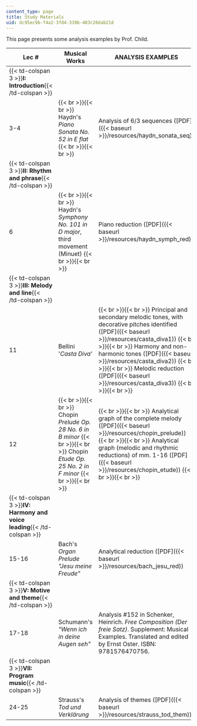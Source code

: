 ```yaml
---
content_type: page
title: Study Materials
uid: dc95ec9b-f4a2-3fd4-339b-403c28dab21d
---
```


This page presents some analysis examples by Prof. Child.

| Lec # | Musical Works | ANALYSIS EXAMPLES |
| --- | --- | --- |
| {{< td-colspan 3 >}}**I: Introduction**{{< /td-colspan >}} |||
| 3-4 |  {{< br >}}{{< br >}} Haydn's _Piano Sonata No. 52 in E flat_ {{< br >}}{{< br >}}  | Analysis of 6/3 sequences ([PDF]({{< baseurl >}}/resources/haydn_sonata_seq)) |
| {{< td-colspan 3 >}}**II: Rhythm and phrase**{{< /td-colspan >}} |||
| 6 |  {{< br >}}{{< br >}} Haydn's _Symphony No. 101 in D major_, third movement (Minuet) {{< br >}}{{< br >}}  | Piano reduction ([PDF]({{< baseurl >}}/resources/haydn_symph_red)) |
| {{< td-colspan 3 >}}**III: Melody and line**{{< /td-colspan >}} |||
| 11 | Bellini '_Casta Diva_' |  {{< br >}}{{< br >}} Principal and secondary melodic tones, with decorative pitches identified ([PDF]({{< baseurl >}}/resources/casta_diva1)) {{< br >}}{{< br >}} Harmony and non-harmonic tones ([PDF]({{< baseurl >}}/resources/casta_diva2)) {{< br >}}{{< br >}} Melodic reduction ([PDF]({{< baseurl >}}/resources/casta_diva3)) {{< br >}}{{< br >}}  |
| 12 |  {{< br >}}{{< br >}} Chopin _Prelude Op. 28 No. 6 in B minor_ {{< br >}}{{< br >}} Chopin _Etude Op. 25 No. 2 in F minor_ {{< br >}}{{< br >}}  |  {{< br >}}{{< br >}} Analytical graph of the complete melody ([PDF]({{< baseurl >}}/resources/chopin_prelude)) {{< br >}}{{< br >}} Analytical graph (melodic and rhythmic reductions) of mm. 1-16 ([PDF]({{< baseurl >}}/resources/chopin_etude)) {{< br >}}{{< br >}}  |
| {{< td-colspan 3 >}}**IV: Harmony and voice leading**{{< /td-colspan >}} |||
| 15-16 | Bach's _Organ Prelude "Jesu meine Freude"_ | Analytical reduction ([PDF]({{< baseurl >}}/resources/bach_jesu_red)) |
| {{< td-colspan 3 >}}**V: Motive and theme**{{< /td-colspan >}} |||
| 17-18 | Schumann's _"Wenn ich in deine Augen seh"_ | Analysis #152 in Schenker, Heinrich. _Free Composition (Der freie Satz)_. Supplement: Musical Examples. Translated and edited by Ernst Oster. ISBN: 9781576470756. |
| {{< td-colspan 3 >}}**VII: Program music**{{< /td-colspan >}} |||
| 24-25 | Strauss's _Tod und Verklärung_ | Analysis of themes ([PDF]({{< baseurl >}}/resources/strauss_tod_them))